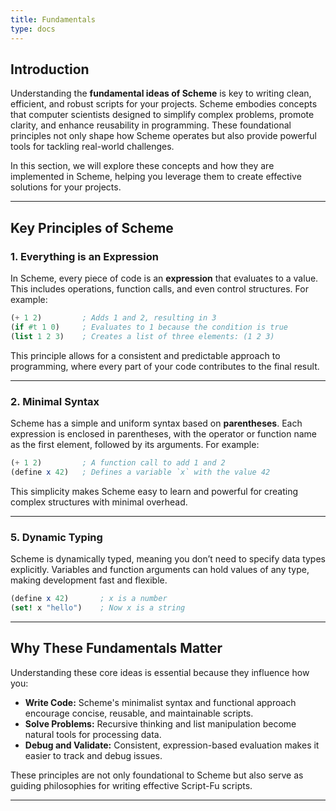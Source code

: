 ```yaml
---
title: Fundamentals
type: docs
---
```


## Introduction

Understanding the **fundamental ideas of Scheme** is key to writing clean, efficient, and robust scripts for your projects. Scheme embodies concepts that computer scientists designed to simplify complex problems, promote clarity, and enhance reusability in programming. These foundational principles not only shape how Scheme operates but also provide powerful tools for tackling real-world challenges.

In this section, we will explore these concepts and how they are implemented in Scheme, helping you leverage them to create effective solutions for your projects.

---

## Key Principles of Scheme

### 1. **Everything is an Expression**

In Scheme, every piece of code is an **expression** that evaluates to a value. This includes operations, function calls, and even control structures. For example:

```scheme
(+ 1 2)         ; Adds 1 and 2, resulting in 3
(if #t 1 0)     ; Evaluates to 1 because the condition is true
(list 1 2 3)    ; Creates a list of three elements: (1 2 3)
```

This principle allows for a consistent and predictable approach to programming, where every part of your code contributes to the final result.

---

### 2. **Minimal Syntax**

Scheme has a simple and uniform syntax based on **parentheses**. Each expression is enclosed in parentheses, with the operator or function name as the first element, followed by its arguments. For example:

```scheme
(+ 1 2)         ; A function call to add 1 and 2
(define x 42)   ; Defines a variable `x` with the value 42
```

This simplicity makes Scheme easy to learn and powerful for creating complex structures with minimal overhead.

---

### 5. **Dynamic Typing**

Scheme is dynamically typed, meaning you don’t need to specify data types explicitly. Variables and function arguments can hold values of any type, making development fast and flexible.

```scheme
(define x 42)       ; x is a number
(set! x "hello")    ; Now x is a string
```

---

## Why These Fundamentals Matter

Understanding these core ideas is essential because they influence how you:

- **Write Code:** Scheme's minimalist syntax and functional approach encourage concise, reusable, and maintainable scripts.
- **Solve Problems:** Recursive thinking and list manipulation become natural tools for processing data.
- **Debug and Validate:** Consistent, expression-based evaluation makes it easier to track and debug issues.

These principles are not only foundational to Scheme but also serve as guiding philosophies for writing effective Script-Fu scripts.

---
